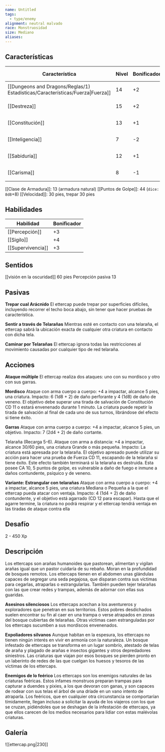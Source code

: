 ```yaml
---
name: Untitled
tags:
  - type/enemy
alignment: neutral malvado
race: Monstruosidad
size: Mediano
aliases:
---
```


## Características

| Característica                                                                 | Nivel | Bonificador | Lanzar dado      |
| ------------------------------------------------------------------------------ | ----- | ----------- | ---------------- |
| [[Dungeons and Dragons/Reglas/1) Estadisticas/Características/Fuerza\|Fuerza]] | 14    | +2          | `dice: 1d20 + 0` |
| [[Destreza]]                                                                   | 15    | +2          | `dice: 1d20 + 0` |
| [[Constitución]]                                                               | 13    | +1          | `dice: 1d20 + 0` |
| [[Inteligencia]]                                                               | 7     | -2          | `dice: 1d20 + 0` |
| [[Sabiduría]]                                                                  | 12    | +1          | `dice: 1d20 + 0` |
| [[Carisma]]                                                                    | 8     | -1          | `dice: 1d20 + 0` |

[[Clase de Armadura]]: 13 (armadura natural)
[[Puntos de Golpe]]: 44 (`dice: 8d8`+8)
[[Velocidad]]: 30 pies, trepar 30 pies

## Habilidades

| Habilidad         | Bonificador |
| ----------------- | ----------- |
| [[Percepción]]    | +3          |
| [[Sigilo]]        | +4          |
| [[Supervivencia]] | +3          |

## Sentidos

[[visión en la oscuridad]] 60 pies
Percepción pasiva 13

## Pasivas

**Trepar cual Arácnido**
El ettercap puede trepar por superficies difíciles, incluyendo recorrer el techo boca abajo, sin tener que hacer pruebas de característica.

**Sentir a través de Telarañas**
Mientras esté en contacto con una telaraña, el ettercap sabrá la ubicación exacta de cualquier otra criatura en contacto con dicha tela.

**Caminar por Telarañas**
El ettercap ignora todas las restricciones al movimiento causadas por cualquier tipo de red telaraña.

## Acciones

**Ataque múltiple**
El ettercap realiza dos ataques: uno con su mordisco y otro con sus garras.

**Mordisco**
Ataque con arma cuerpo a cuerpo: +4 a impactar, alcance 5 pies, una criatura. 
Impacto: 6 (1d8 + 2) de daño perforante y 4 (1d8) de daño de veneno. El objetivo debe superar una tirada de salvación de Constitución CD 11 o estará envenenado durante 1 minuto. La criatura puede repetir la tirada de salvación al final de cada uno de sus turnos, librándose del efecto si tiene éxito.

**Garras**
Ataque con arma cuerpo a cuerpo: +4 a impactar, alcance 5 pies, un objetivo. Impacto: 7 (2d4 + 2) de daño cortante.

Telaraña (Recarga 5-6). 
Ataque con arma a distancia: +4 a impactar, alcance 30/60 pies, una criatura Grande o más
pequeña. 
Impacto: La criatura está apresada por la telaraña. El objetivo apresado puede utilizar su acción para hacer una prueba de Fuerza CD 11, escapando de la telaraña si tiene éxito. Este efecto también terminará si la telaraña es destruida. Esta posee CA 10, 5 puntos de golpe, es vulnerable a daño de fuego e inmune a daños contundente, psíquico y de veneno.

**Variante: Estrangular con telarañas**
Ataque con arma cuerpo a cuerpo: +4 a impactar, alcance 5 pies, una criatura Mediana o Pequeña a la que el ettercap pueda atacar con ventaja. 
Impacto: 4 (1d4 + 2) de daño contundente, y el objetivo está agarrado (CD 12 para escapar).
Hasta que el agarre termine, la criatura no podrá respirar y el ettercap tendrá ventaja en las tiradas de ataque contra ella

## Desafío

2 - 450 Xp

## Descripción

Los ettercaps son arañas humanoides que pastorean, alimentan y vigilan arañas igual que un pastor cuidaría de su rebaño. Moran en la profundidad de bosques remotos.
Los ettercaps tienen en el abdomen unas glándulas capaces de segregar una seda pegajosa, que disparan contra sus víctimas para cegarlas, atraparlas o estrangularlas. También pueden tejer telarañas con las que crear redes y trampas, además de adornar con ellas sus guaridas.

**Asesinos silenciosos**
Los ettercaps acechan a los aventureros y exploradores que penetran en sus territorios. Estos pobres desdichados suelen encontrar su fin al caer en una trampa o verse atrapados en zonas del bosque cubiertas de telarañas. Otras víctimas caen estranguladas por los ettercaps sucumben a sus mordiscos envenenados.

**Expoliadores silvanos**
Aunque habitan en la espesura, los ettercaps no tienen ningún interés en vivir en armonía con la naturaleza. Un bosque infestado de ettercaps se transforma en un lugar sombrío, atestado de telas de araña y plagado de arañas e insectos gigantes y otros depredadores siniestros. Las criaturas que viajan por esos bosques se pierden pronto en un laberinto de redes de las que cuelgan los huesos y tesoros de las víctimas de los ettercaps.

**Enemigos de lo feérico**
Los ettercaps son los enemigos naturales de las criaturas feéricas. Estos infames monstruos preparan trampas para capturar a duendes y pixies, a los que devoran con ganas, y son capaces de rodear con sus telas el árbol de una dríade en un vano intento de atraparla. Los feéricos, que en cualquier otra circunstancia se comportarían tímidamente, llegan incluso a solicitar la ayuda de los viajeros con los que se cruzan, pidiéndoles que se deshagan de la infestación de ettercaps, ya que ellos carecen de los medios necesarios para lidiar con estas malévolas criaturas.

## Galería

![[ettercap.png|230]]